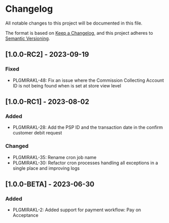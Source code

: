 # Changelog
All notable changes to this project will be documented in this file.

The format is based on [Keep a Changelog](https://keepachangelog.com/en/1.0.0/),
and this project adheres to [Semantic Versioning](https://semver.org/spec/v2.0.0.html).

## [1.0.0-RC2] - 2023-09-19
### Fixed
- PLGMIRAKL-48: Fix an issue where the Commission Collecting Account ID is not being found when is set at store view level

## [1.0.0-RC1] - 2023-08-02
### Added
- PLGMIRAKL-28: Add the PSP ID and the transaction date in the confirm customer debit request

### Changed
- PLGMIRAKL-35: Rename cron job name
- PLGMIRAKL-30: Refactor cron processes handling all exceptions in a single place and improving logs

## [1.0.0-BETA] - 2023-06-30
### Added
- PLGMIRAKL-2: Added support for payment workflow: Pay on Acceptance

